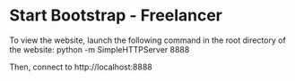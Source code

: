 Start Bootstrap - Freelancer
=========

To view the website, launch the following command in the root directory of the website: 
python -m SimpleHTTPServer 8888

Then, connect to http://localhost:8888
